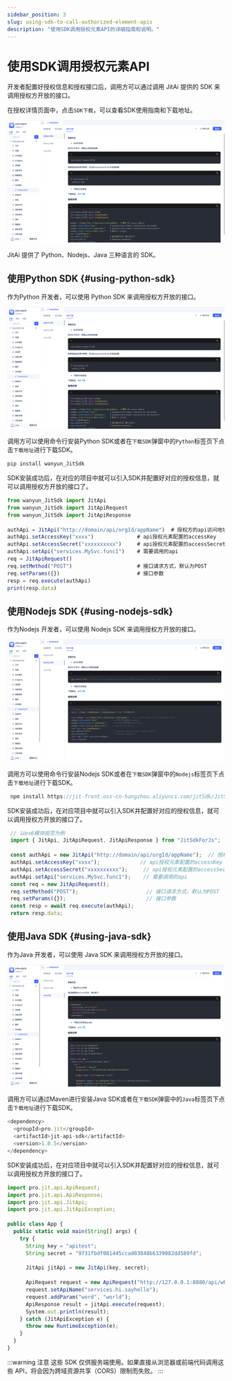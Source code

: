 ```yaml
---
sidebar_position: 3
slug: using-sdk-to-call-authorized-element-apis
description: "使用SDK调用授权元素API的详细指南和说明。"
---
```


# 使用SDK调用授权元素API

开发者配置好授权信息和授权接口后，调用方可以通过调用 JitAi 提供的 SDK 来调用授权方开放的接口。

在授权详情页面中，点击`SDK下载`，可以查看SDK使用指南和下载地址。

![SDK 集成](./img/api_2025-10-16_20-26-15.png)

JitAi 提供了 Python、Nodejs、Java 三种语言的 SDK。

## 使用Python SDK {#using-python-sdk}
作为Python 开发者，可以使用 Python SDK 来调用授权方开放的接口。

![Python SDK](./img/api_2025-10-16_20-26-15.png)

调用方可以使用命令行安装Python SDK或者在`下载SDK`弹窗中的`Python`标签页下点击`下载地址`进行下载SDK。

```typescript
pip install wanyun_JitSdk 
```
SDK安装成功后，在对应的项目中就可以引入SDK并配置好对应的授权信息，就可以调用授权方开放的接口了。

```typescript
from wanyun_JitSdk import JitApi 
from wanyun_JitSdk import JitApiRequest 
from wanyun_JitSdk import JitApiResponse 
 
authApi = JitApi("http://domain/api/orgId/appName")  # 授权方的api访问地址 
authApi.setAccessKey("xxxx")              # api授权元素配置的accessKey 
authApi.setAccessSecret("xxxxxxxxxx")     # api授权元素配置的accessSecret 
authApi.setApi("services.MySvc.func1")    # 需要调用的api 
req = JitApiRequest() 
req.setMethod("POST")                     # 接口请求方式，默认为POST 
req.setParams({})                         # 接口参数 
resp = req.execute(authApi) 
print(resp.data) 
```

## 使用Nodejs SDK {#using-nodejs-sdk}
作为Nodejs 开发者，可以使用 Nodejs SDK 来调用授权方开放的接口。

![Nodejs SDK](./img/api_2025-09-16_14-33-46.png)

调用方可以使用命令行安装Nodejs SDK或者在`下载SDK`弹窗中的`Nodejs`标签页下点击`下载地址`进行下载SDK。

```typescript
 npm install https://jit-front.oss-cn-hangzhou.aliyuncs.com/jitSdk/JitSdkForJs-0.0.3.tgz --save 
```
SDK安装成功后，在对应项目中就可以引入SDK并配置好对应的授权信息，就可以调用授权方开放的接口了。

```typescript
 // 以es6模块规范为例 
 import { JitApi, JitApiRequest, JitApiResponse } from "JitSdkForJs"; 

 const authApi = new JitApi("http://domain/api/orgId/appName");  // 授权方的api访问地址 
 authApi.setAccessKey("xxxx");             // api授权元素配置的accessKey 
 authApi.setAccessSecret("xxxxxxxxxx");     // api授权元素配置的accessSecret 
 authApi.setApi("services.MySvc.func1");    // 需要调用的api 
 const req = new JitApiRequest(); 
 req.setMethod("POST");                      // 接口请求方式，默认为POST 
 req.setParams({});                          // 接口参数 
 const resp = await req.execute(authApi); 
 return resp.data; 

```

## 使用Java SDK {#using-java-sdk}
作为Java 开发者，可以使用 Java SDK 来调用授权方开放的接口。

![Java SDK](./img/api_2025-09-16_14-36-54.png)

调用方可以通过Maven进行安装Java SDK或者在`下载SDK`弹窗中的`Java`标签页下点击`下载地址`进行下载SDK。

```typescript
<dependency>
  <groupId>pro.jit</groupId>
  <artifactId>jit-api-sdk</artifactId>
  <version>1.0.5</version>
</dependency>
```
SDK安装成功后，在对应项目中就可以引入SDK并配置好对应的授权信息，就可以调用授权方开放的接口了。

```typescript
import pro.jit.api.ApiRequest;
import pro.jit.api.ApiResponse;
import pro.jit.api.JitApi;
import pro.jit.api.JitApiException;

public class App {
  public static void main(String[] args) {
    try {
      String key = "apitest";
      String secret = "9731fbdf081445ccad03848b6339082dd589fd";

      JitApi jitApi = new JitApi(key, secret);

      ApiRequest request = new ApiRequest("http://127.0.0.1:8080/api/whwy/mytestapi");
      request.setApiName("services.hi.sayhello");
      request.addParam("word", "world");
      ApiResponse result = jitApi.execute(request);
      System.out.println(result);
    } catch (JitApiException e) {
      throw new RuntimeException(e);
    }
  }
}
```

:::warning 注意
这些 SDK 仅供服务端使用。如果直接从浏览器或前端代码调用这些 API，将会因为跨域资源共享（CORS）限制而失败。
:::
